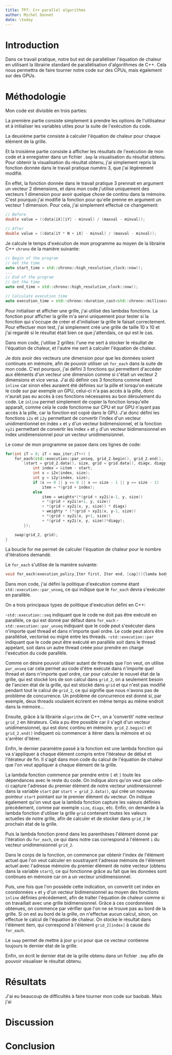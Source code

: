 ```yaml
---
title: TP7: C++ parallel algorithms
author: Michel Donnet
date: \today
---
```



# Introduction

Dans ce travail pratique, notre but est de paralléliser l'équation de chaleur en utilisant la librairie standard de parallélisation d'algorithmes de C++.
Cela nous permettra de faire tourner notre code sur des CPUs, mais également sur des GPUs.


# Méthodologie

Mon code est divisible en trois parties:

La première partie consiste simplement à prendre les options de l'utilisateur et à initialiser les variables utiles pour la suite de l'exécution du code.

La deuxième partie consiste à calculer l'équation de chaleur pour chaque élément de la grille.

Et la troisième partie consiste à afficher les résultats de l'exécution de mon code et à enregistrer dans un fichier `.bmp` la visualisation du résultat obtenu.
Pour obtenir la visualisation du résultat obtenu, j'ai simplement repris la fonction donnée dans le travail pratique numéro 3, que j'ai légèrement modifié.

En effet, la fonction donnée dans le travail pratique 3 prennait en argument un vecteur 2 dimensions, et dans mon code j'utilise uniquement des vecteurs 1 dimension pour avoir quelque chose de continu dans la mémoire.
C'est pourquoi j'ai modifié la fonction pour qu'elle prenne en argument un vecteur 1 dimension.
Pour cela, j'ai simplement effectué ce changement:
```C++
// Before
double value = ((data[iX][iY] - minval) / (maxval - minval));

// After
double value = ((data[iY * N + iX] - minval) / (maxval - minval));
```
Je calcule le temps d'exécution de mon programme au moyen de la librairie C++ `chrono` de la manière suivante:
```C++
// Begin of the program
// Get the time
auto start_time = std::chrono::high_resolution_clock::now();
...
// End of the program
// Get the time
auto end_time = std::chrono::high_resolution_clock::now();

// Calculate execution time
auto execution_time = std::chrono::duration_cast<std::chrono::milliseconds>(end_time - start_time);
```


Pour initialiser et afficher une grille, j'ai utilisé des lambdas fonctions.
La fonction pour afficher la grille m'a servi uniquement pour tester si la fonction qui s'occupe de créer et d'initialiser la grille le faisait correctement.
Pour effectuer mon test, j'ai simplement créé une grille de taille 10 x 10 et j'ai regardé si le résultat était bien ce que j'attendais, ce qui est le cas.

Dans mon code, j'utilise 2 grilles: l'une me sert à stocker le résultat de l'équation de chaleur, et l'autre me sert à calculer l'équation de chaleur.

Je dois avoir des vecteurs une dimension pour que les données soient continues en mémoire, afin de pouvoir utiliser un `for_each` dans la suite de mon code.
C'est pourquoi, j'ai défini 3 fonctions qui permettent d'accéder aux éléments d'un vecteur une dimension comme si c'était un vecteur 2 dimensions et vice versa.
J'ai dû définir ces 3 fonctions comme étant `inline` car sinon elles auraient été définies sur la pille et lorsqu'on exécute le code sur par exemple un GPU, celui-ci n'a pas accès à la pille, donc n'aurait pas eu accès à ces fonctions nécessaires au bon déroulement du code.
Le `inline` permet simplement de copier la fonction lorsqu'elle apparaît, comme cela le code fonctionne sur CPU et sur GPU n'ayant pas accès à la pille, car la fonction est copié dans le GPU.
J'ai donc défini les fonctions `i2x` et `i2y` permettant de convertir l'index d'un vecteur unidimentionnel en index `x` et `y` d'un vecteur bidimensionnel, et la fonction `xy2i` permettant de convertir les index `x` et `y` d'un vecteur bidimensionnel en index unidimensionnel pour un vecteur unidimensionnel.

Le coeur de mon programme se passe dans ces lignes de code:
```C++
for(int iT = 0; iT < max_iter;iT++) {
	for_each(std::execution::par_unseq, grid_2.begin(), grid_2.end(),
		[start = grid_2.data(), size, grid = grid.data(), diagx, diagy, weightx, weighty](double& item) {
			int index = &item - start;
			int x = i2x(index, size);
			int y = i2y(index, size);
			if (x == 0 || y == 0 || x == size - 1 || y == size - 1)
				item = *(grid + index);
			else
				item = weightx*(*(grid + xy2i(x-1, y, size))
				+ *(grid + xy2i(x+1, y, size))
				+ *(grid + xy2i(x, y, size)) * diagx)
				+ weighty * (*(grid + xy2i(x, y-1, size))
				+ *(grid + xy2i(x, y+1, size))
				+ *(grid + xy2i(x, y, size))*diagy);
		});

	swap(grid_2, grid);
}
```

La boucle for me permet de calculer l'équation de chaleur pour le nombre d'itérations demandé.

Le `for_each` s'utilise de la manière suivante:
```C++
void for_each(execution_policy,Iter first, Iter end, [cap](){lamda body });
```

Dans mon code, j'ai défini la politique d'exécution comme étant `std::execution::par_unseq`, ce qui indique que le `for_each` devra s'exécuter en parallèle.

On a trois principaux types de politique d'exécution défini en C++:

-`std::execution::seq` indiquant que le code ne doit pas être exécuté en parallèle, ce qui est donné par défaut dans `for_each`
-`std::execution::par_unseq` indiquant que le code peut s'exécuter dans n'importe quel thread et dans n'importe quel ordre. Le code peut alors être parallélisé, vectorisé ou migré entre les threads.
-`std::execution::par` indiquant que le code peut être exécuté en parallèle soit dans le thread appelant, soit dans un autre thread créée pour prendre en charge l'exécution du code parallèle.

Comme on désire pouvoir utiliser autant de threads que l'on veut, on utilise `par_unseq` car cela permet au code d'être exécuté dans n'importe quel thread et dans n'importe quel ordre, car pour calculer le nouvel état de la grille, qui est stocké lors de son calcul dans `grid_2`, on a seulement besoin de l'ancien état de la grille, qui est stocké dans `grid` et qui n'est pas modifié pendant tout le calcul de `grid_2`, ce qui signifie que nous n'avons pas de problème de concurrence.
Un problème de concurrence est donné si, par exemple, deux threads voulaient écrirent en même temps au même endroit dans la mémoire...

Ensuite, grâce à la librairie `algorithm` de C++, on a 'convertit' notre vecteur `grid_2` en itérateurs.
Cela a pu être possible car il s'agit d'un vecteur unidimensionnel, qui est donc continu en mémoire.
`grid_2.begin()` et `grid_2.end()` indiquent où commencer à itérer dans la mémoire et où s'arrêter d'itérer.

Enfin, le dernier paramètre passé à la fonction est une lambda fonction qui va s'appliquer à chaque élément compris entre l'itérateur de début et l'itérateur de fin.
Il s'agit dans mon code du calcul de l'équation de chaleur que l'on veut appliquer à chaque élément de la grille.

La lambda fonction commence par prendre entre `[` et `]` toute les dépendances avec le reste du code.
On indique alors qu'on veut que celle-ci capture l'adresse du premier élément de notre vecteur unidimensionnel dans la variable `start` par `start = grid_2.data()`, qui crée un nouveau pointeur `start` pointant sur le premier élément du vecteur.
On indique également qu'on veut que la lambda fonction capture les valeurs définies précédement, comme par exemple `size`, `diagx`, etc.
Enfin, on demande à la lambda fonction d'utiliser la grille `grid` contenant toutes les valeurs actuelles de notre grille, afin de calculer et de stocker dans `grid_2` le prochain état de la grille.

Puis la lambda fonction prend dans les parenthèses l'élément donné par l'itération du `for_each`, ce qui dans notre cas correspond à l'élément `i` du vecteur unidimensionnel `grid_2`.

Dans le corps de la fonction, on commence par obtenir l'index de l'élément actuel que l'on veut calculer en soustrayant l'adresse mémoire de l'élément actuel avec l'adresse mémoire du premier élément de notre vecteur (obtenu dans la variable `start`), ce qui fonctionne grâce au fait que les données sont continues en mémoire car on a un vecteur unidimensionnel.

Puis, une fois que l'on possède cette indication, on convertit cet index en coordonnées `x` et `y` d'un vecteur bidimensionnel au moyen des fonctions `inline` définies précédement, afin de traîter l'équation de chaleur comme si on travaillait avec une grille bidimensionnel.
Grâce à ces coordonnées obtenues, on commence par vérifier que l'on ne se trouve pas au bord de la grille.
Si on est au bord de la grille, on n'effectue aucun calcul, sinon, on effectue le calcul de l'équation de chaleur.
On stocke le résultat dans l'élément item, qui correspond à l'élément `grid_2[index]` à cause du `for_each`.

Le `swap` permet de mettre à jour `grid` pour que ce vecteur contienne toujours le dernier état de la grille.

Enfin, on écrit le dernier état de la grille obtenu dans un fichier `.bmp` afin de pouvoir visualiser le résultat obtenu.

# Résultats

J'ai eu beaucoup de difficultés à faire tourner mon code sur baobab. Mais j'ai

# Discussion

# Conclusion
